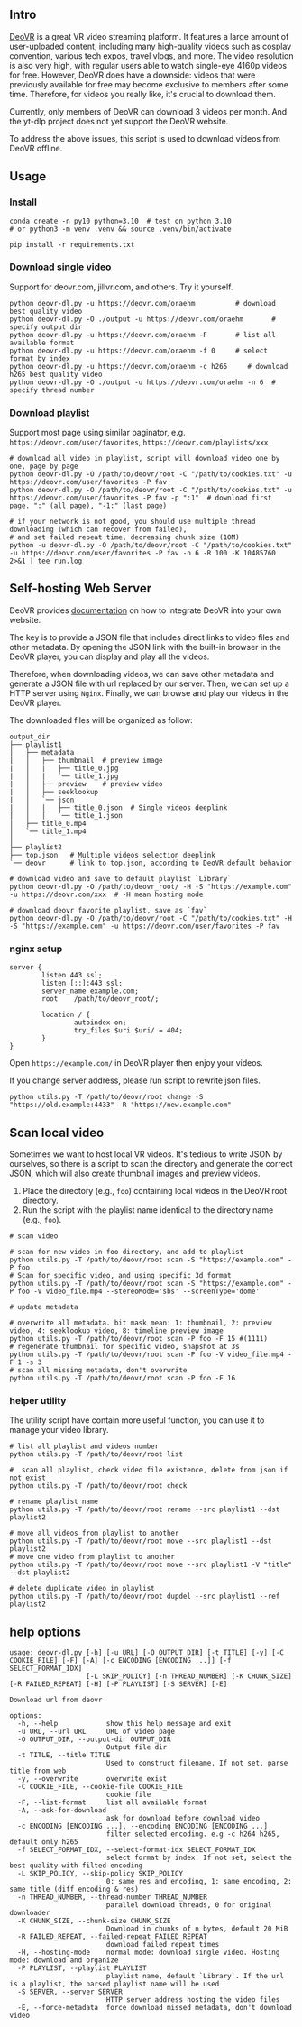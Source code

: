 ## Intro

[DeoVR](https://deovr.com/) is a great VR video streaming platform. It features a large amount of user-uploaded content, including many high-quality videos such as cosplay convention, various tech expos, travel vlogs, and more. The video resolution is also very high, with regular users able to watch single-eye 4160p videos for free. However, DeoVR does have a downside: videos that were previously available for free may become exclusive to members after some time. Therefore, for videos you really like, it's crucial to download them.

Currently, only members of DeoVR can download 3 videos per month. And the yt-dlp project does not yet support the DeoVR website.

To address the above issues, this script is used to download videos from DeoVR offline.

## Usage

### Install

```shell
conda create -n py10 python=3.10  # test on python 3.10
# or python3 -m venv .venv && source .venv/bin/activate

pip install -r requirements.txt
```

### Download single video

Support for deovr.com, jillvr.com, and others. Try it yourself.

```shell
python deovr-dl.py -u https://deovr.com/oraehm          # download best quality video
python deovr-dl.py -O ./output -u https://deovr.com/oraehm       # specify output dir
python deovr-dl.py -u https://deovr.com/oraehm -F       # list all available format
python deovr-dl.py -u https://deovr.com/oraehm -f 0     # select format by index
python deovr-dl.py -u https://deovr.com/oraehm -c h265     # download h265 best quality video
python deovr-dl.py -O ./output -u https://deovr.com/oraehm -n 6  # specify thread number
```

### Download playlist

Support most page using similar paginator, e.g. `https://deovr.com/user/favorites`, `https://deovr.com/playlists/xxx`

```shell
# download all video in playlist, script will download video one by one, page by page
python deovr-dl.py -O /path/to/deovr/root -C "/path/to/cookies.txt" -u https://deovr.com/user/favorites -P fav
python deovr-dl.py -O /path/to/deovr/root -C "/path/to/cookies.txt" -u https://deovr.com/user/favorites -P fav -p ":1"  # download first page. ":" (all page), "-1:" (last page)

# if your network is not good, you should use multiple thread downloading (which can recover from failed), 
# and set failed repeat time, decreasing chunk size (10M)
python -u deovr-dl.py -O /path/to/deovr/root -C "/path/to/cookies.txt" -u https://deovr.com/user/favorites -P fav -n 6 -R 100 -K 10485760 2>&1 | tee run.log
```

## Self-hosting Web Server

DeoVR provides [documentation](https://deovr.com/app/doc#multiple-videos-deeplink) on how to integrate DeoVR into your own website.

The key is to provide a JSON file that includes direct links to video files and other metadata. By opening the JSON link with the built-in browser in the DeoVR player, you can display and play all the videos.

Therefore, when downloading videos, we can save other metadata and generate a JSON file with url replaced by our server. Then, we can set up a HTTP server using `Nginx`. Finally, we can browse and play our videos in the DeoVR player.

The downloaded files will be organized as follow:

```shell
output_dir
├── playlist1
│   ├── metadata
|   │   ├── thumbnail  # preview image
|   │   |   ├── title_0.jpg
|   │   |   `── title_1.jpg
|   │   ├── preview    # preview video
|   │   ├── seeklookup
|   │   `── json
|   │   |   ├── title_0.json  # Single videos deeplink
|   │   |   `── title_1.json
│   ├── title_0.mp4
│   `── title_1.mp4
│
├── playlist2
├── top.json   # Multiple videos selection deeplink
`── deovr      # link to top.json, according to DeoVR default behavior
```

```shell
# download video and save to default playlist `Library`
python deovr-dl.py -O /path/to/deovr_root/ -H -S "https://example.com" -u https://deovr.com/xxx  # -H mean hosting mode

# download deovr favorite playlist, save as `fav`
python deovr-dl.py -O /path/to/deovr/root -C "/path/to/cookies.txt" -H -S "https://example.com" -u https://deovr.com/user/favorites -P fav
```

### nginx setup

```text
server {
        listen 443 ssl;
        listen [::]:443 ssl;
        server_name example.com;
        root    /path/to/deovr_root/;

        location / {
                autoindex on;
                try_files $uri $uri/ = 404;
        }
}
```

Open `https://example.com/` in DeoVR player then enjoy your videos.

If you change server address, please run script to rewrite json files.

```shell
python utils.py -T /path/to/deovr/root change -S "https://old.example:4433" -R "https://new.example.com"
```

## Scan local video

Sometimes we want to host local VR videos. It's tedious to write JSON by ourselves, so there is a script to scan the directory and generate the correct JSON, which will also create thumbnail images and preview videos.

1. Place the directory (e.g., `foo`) containing local videos in the DeoVR root directory.
2. Run the script with the playlist name identical to the directory name (e.g., `foo`).

```shell
# scan video

# scan for new video in foo directory, and add to playlist
python utils.py -T /path/to/deovr/root scan -S "https://example.com" -P foo
# Scan for specific video, and using specific 3d format
python utils.py -T /path/to/deovr/root scan -S "https://example.com" -P foo -V video_file.mp4 --stereoMode='sbs' --screenType='dome' 

# update metadata

# overwrite all metadata. bit mask mean: 1: thumbnail, 2: preview video, 4: seeklookup video, 8: timeline preview image
python utils.py -T /path/to/deovr/root scan -P foo -F 15 #(1111)
# regenerate thumbnail for specific video, snapshot at 3s
python utils.py -T /path/to/deovr/root scan -P foo -V video_file.mp4 -F 1 -s 3
# scan all missing metadata, don't overwrite
python utils.py -T /path/to/deovr/root scan -P foo -F 16
```

### helper utility

The utility script have contain more useful function, you can use it to manage your video library.

```shell
# list all playlist and videos number
python utils.py -T /path/to/deovr/root list

#  scan all playlist, check video file existence, delete from json if not exist
python utils.py -T /path/to/deovr/root check

# rename playlist name
python utils.py -T /path/to/deovr/root rename --src playlist1 --dst playlist2

# move all videos from playlist to another
python utils.py -T /path/to/deovr/root move --src playlist1 --dst playlist2
# move one video from playlist to another
python utils.py -T /path/to/deovr/root move --src playlist1 -V "title" --dst playlist2

# delete duplicate video in playlist
python utils.py -T /path/to/deovr/root dupdel --src playlist1 --ref playlist2
```

## help options

```shell
usage: deovr-dl.py [-h] [-u URL] [-O OUTPUT_DIR] [-t TITLE] [-y] [-C COOKIE_FILE] [-F] [-A] [-c ENCODING [ENCODING ...]] [-f SELECT_FORMAT_IDX]
                   [-L SKIP_POLICY] [-n THREAD_NUMBER] [-K CHUNK_SIZE] [-R FAILED_REPEAT] [-H] [-P PLAYLIST] [-S SERVER] [-E]

Download url from deovr

options:
  -h, --help            show this help message and exit
  -u URL, --url URL     URL of video page
  -O OUTPUT_DIR, --output-dir OUTPUT_DIR
                        Output file dir
  -t TITLE, --title TITLE
                        Used to construct filename. If not set, parse title from web
  -y, --overwrite       overwrite exist
  -C COOKIE_FILE, --cookie-file COOKIE_FILE
                        cookie file
  -F, --list-format     list all available format
  -A, --ask-for-download
                        ask for download before download video
  -c ENCODING [ENCODING ...], --encoding ENCODING [ENCODING ...]
                        filter selected encoding. e.g -c h264 h265, default only h265
  -f SELECT_FORMAT_IDX, --select-format-idx SELECT_FORMAT_IDX
                        select format by index. If not set, select the best quality with filted encoding
  -L SKIP_POLICY, --skip-policy SKIP_POLICY
                        0: same res and encoding, 1: same encoding, 2: same title (diff encoding & res)
  -n THREAD_NUMBER, --thread-number THREAD_NUMBER
                        parallel download threads, 0 for original downloader
  -K CHUNK_SIZE, --chunk-size CHUNK_SIZE
                        Download in chunks of n bytes, default 20 MiB
  -R FAILED_REPEAT, --failed-repeat FAILED_REPEAT
                        download failed repeat times
  -H, --hosting-mode    normal mode: download single video. Hosting mode: download and organize
  -P PLAYLIST, --playlist PLAYLIST
                        playlist name, default `Library`. If the url is a playlist, the parsed playlist name will be used
  -S SERVER, --server SERVER
                        HTTP server address hosting the video files
  -E, --force-metadata  force download missed metadata, don't download video

```
